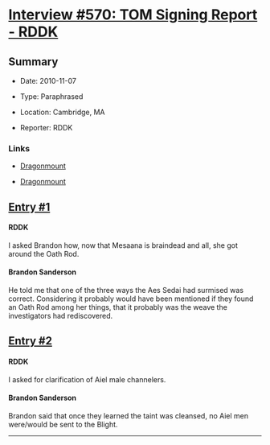# [Interview #570: TOM Signing Report - RDDK](https://www.theoryland.com/intvmain.php?i=570)

## Summary

- Date: 2010-11-07

- Type: Paraphrased

- Location: Cambridge, MA

- Reporter: RDDK

### Links

- [Dragonmount](http://www.dragonmount.com/forums/topic/53029-tom-signing-tour-reports/page__st__40__p__1664895#entry1664895)

- [Dragonmount](http://www.dragonmount.com/forums/topic/53029-tom-signing-tour-reports/page__st__40#entry1664906)


## [Entry #1](./t-570/1)

#### RDDK

I asked Brandon how, now that Mesaana is braindead and all, she got around the Oath Rod.

#### Brandon Sanderson

He told me that one of the three ways the Aes Sedai had surmised was correct. Considering it probably would have been mentioned if they found an Oath Rod among her things, that it probably was the weave the investigators had rediscovered.

## [Entry #2](./t-570/2)

#### RDDK

I asked for clarification of Aiel male channelers.

#### Brandon Sanderson

Brandon said that once they learned the taint was cleansed, no Aiel men were/would be sent to the Blight.


---

